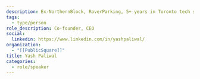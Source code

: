 ```yaml
---
description: Ex-NorthernBlock, RoverParking, 5+ years in Toronto tech startups and expertise in development and product.
tags:
  - type/person
role_description: Co-founder, CEO
social:
  linkedin: https://www.linkedin.com/in/yashpaliwal/
organization:
  - "[[PublicSquare]]"
title: Yash Paliwal
categories:
  - role/speaker
---
```

